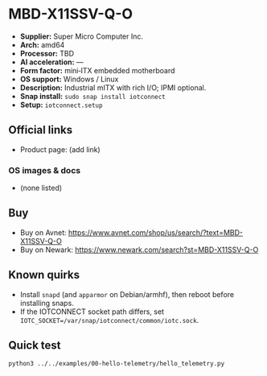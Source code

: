 # MBD-X11SSV-Q-O

- **Supplier:** Super Micro Computer  Inc.
- **Arch:** amd64
- **Processor:** TBD
- **AI acceleration:** —
- **Form factor:** mini‑ITX embedded motherboard
- **OS support:** Windows / Linux
- **Description:** Industrial mITX with rich I/O; IPMI optional.
- **Snap install:** `sudo snap install iotconnect`
- **Setup:** `iotconnect.setup`

## Official links
- Product page: (add link)

### OS images & docs
- (none listed)

## Buy
- Buy on Avnet: https://www.avnet.com/shop/us/search/?text=MBD-X11SSV-Q-O
- Buy on Newark: https://www.newark.com/search?st=MBD-X11SSV-Q-O

## Known quirks
- Install `snapd` (and `apparmor` on Debian/armhf), then reboot before installing snaps.
- If the IOTCONNECT socket path differs, set `IOTC_SOCKET=/var/snap/iotconnect/common/iotc.sock`.

## Quick test
```bash
python3 ../../examples/00-hello-telemetry/hello_telemetry.py
```
